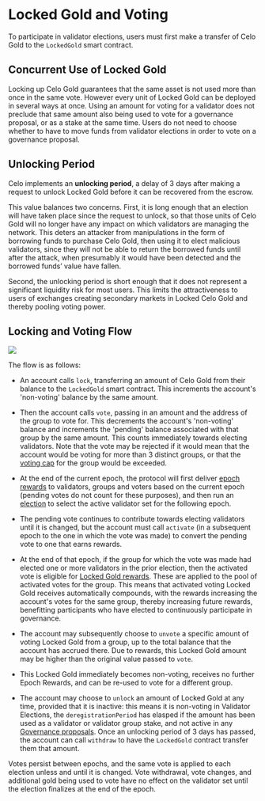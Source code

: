 # Locked Gold and Voting

To participate in validator elections, users must first make a transfer of Celo Gold to the `LockedGold` smart contract.

## Concurrent Use of Locked Gold

Locking up Celo Gold guarantees that the same asset is not used more than once in the same vote. However every unit of Locked Gold can be deployed in several ways at once. Using an amount for voting for a validator does not preclude that same amount also being used to vote for a governance proposal, or as a stake at the same time. Users do not need to choose whether to have to move funds from validator elections in order to vote on a governance proposal.

## Unlocking Period

Celo implements an **unlocking period**, a delay of 3 days after making a request to unlock Locked Gold before it can be recovered from the escrow.

This value balances two concerns. First, it is long enough that an election will have taken place since the request to unlock, so that those units of Celo Gold will no longer have any impact on which validators are managing the network. This deters an attacker from manipulations in the form of borrowing funds to purchase Celo Gold, then using it to elect malicious validators, since they will not be able to return the borrowed funds until after the attack, when presumably it would have been detected and the borrowed funds’ value have fallen.

Second, the unlocking period is short enough that it does not represent a significant liquidity risk for most users. This limits the attractiveness to users of exchanges creating secondary markets in Locked Celo Gold and thereby pooling voting power.

## Locking and Voting Flow

![](https://storage.googleapis.com/celo-website/docs/locked-gold-flow.jpg)

The flow is as follows:

- An account calls `lock`, transferring an amount of Celo Gold from their balance to the `LockedGold` smart contract. This increments the account's 'non-voting' balance by the same amount.

- Then the account calls `vote`, passing in an amount and the address of the group to vote for. This decrements the account's 'non-voting' balance and increments the 'pending' balance associated with that group by the same amount. This counts immediately towards electing validators. Note that the vote may be rejected if it would mean that the account would be voting for more than 3 distinct groups, or that the [voting cap](validator-elections.md#voting-cap) for the group would be exceeded.

- At the end of the current epoch, the protocol will first deliver [epoch rewards](epoch-rewards.md) to validators, groups and voters based on the current epoch (pending votes do not count for these purposes), and then run an [election](validator-elections.md) to select the active validator set for the following epoch.

- The pending vote continues to contribute towards electing validators until it is changed, but the account must call `activate` (in a subsequent epoch to the one in which the vote was made) to convert the pending vote to one that earns rewards.

- At the end of that epoch, if the group for which the vote was made had elected one or more validators in the prior election, then the activated vote is eligible for [Locked Gold rewards](locked-gold-rewards.md). These are applied to the pool of activated votes for the group. This means that activated voting Locked Gold receives automatically compounds, with the rewards increasing the account's votes for the same group, thereby increasing future rewards, benefitting participants who have elected to continuously participate in governance.

- The account may subsequently choose to `unvote` a specific amount of voting Locked Gold from a group, up to the total balance that the account has accrued there. Due to rewards, this Locked Gold amount may be higher than the original value passed to `vote`.

- This Locked Gold immediately becomes non-voting, receives no further Epoch Rewards, and can be re-used to vote for a different group.

- The account may choose to `unlock` an amount of Locked Gold at any time, provided that it is inactive: this means it is non-voting in Validator Elections, the `deregistrationPeriod` has elasped if the amount has been used as a validator or validator group stake, and not active in any [Governance proposals](../governance.md). Once an unlocking period of 3 days has passed, the account can call `withdraw` to have the `LockedGold` contract transfer them that amount.

Votes persist between epochs, and the same vote is applied to each election unless and until it is changed. Vote withdrawal, vote changes, and additional gold being used to vote have no effect on the validator set until the election finalizes at the end of the epoch.
